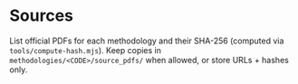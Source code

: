 # Sources

List official PDFs for each methodology and their SHA-256 (computed via `tools/compute-hash.mjs`). Keep copies in `methodologies/<CODE>/source_pdfs/` when allowed, or store URLs + hashes only.
